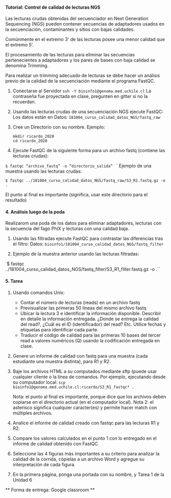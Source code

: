#### Tutorial: Control de calidad de lecturas NGS ####
Las lecturas crudas obtenidas del secuenciador en Next Generation Sequencing (NGS) pueden contener secuencias de adaptadores usados en la secuenciación, contaminantes y sitios con bajas calidades.

Comúnmente en el extremo 3' de las lecturas posee una menor calidad que el extremo 5'.

El procesamiento de las lecturas para eliminar las secuencias pertenecientes a adaptadores y los pares de bases con baja calidad se denomina Trimming.

Para realizar un trimming adecuado de lecturas se debe hacer un análisis previo de la calidad de la secuenciación mediante el programa FastQC.

1. Conectarse al Servidor
   `ssh -Y bioinfo1@genoma.med.uchile.cl`
   La contraseña fue proyectada en clase, pregunten en gitter si no la recuerdan.

2. Usando las lecturas crudas de una secuenciación NGS ejecute FastQC:
   Los datos están en Datos: `181004_curso_calidad_datos_NGS/fastq_raw`

3. Cree un Directorio con su nombre. Ejemplo:

   ```
   mkdir ricardo_2020
   cd ricardo_2020
   ```

4. Ejecute FastQC de la siguiente forma para un archivo fastq (contiene las lecturas crudas):

`$ fastqc “archivo_fastq” -o “directorio_salida” `
`
   Ejemplo de una muestra usando las lecturas crudas:

`$ fastqc ../181004_curso_calidad_datos_NGS/fastq_raw/S3_R1.fastq.gz -o . `

   El punto al final es importante (significa, usar este directorio para el resultado)

#### 4. Análisis luego de la poda ####

Realizarom una poda de los datos para eliminar adaptadores, lecturas con  la secuencia del fago PhiX y lecturas con una calidad baja.

1. Usando las filtradas ejecute FastQC para contrastar las diferencias tras el filtro:
   Datos: `bioinfo1/181004_curso_calidad_datos_NGS/fastq_filter`

2. Ejemplo de la muestra anterior usando las lecturas filtradas:

`$ fastqc ../181004_curso_calidad_datos_NGS/fastq_filter/S3_R1_filter.fastq.gz -o .``


#### 5. Tarea ####

1. Usando comandos Unix:
	* Contar el número de lecturas (reads) en un archivo fastq
	* Previsualizar las primeras 50 líneas del mismo archivo fastq
	* Ubicar la lectura 3 e identificar la información disponible. Describir en detalle la información entregada. ¿Donde se entrega la calidad del read?, ¿Cuál es el ID (identificador) del read? Etc. Utilice fechas y etiquetas para identificar cada parte.
	* Traducir el código de calidad para las primeras 10 bases del tercer read a valores numéricos (Q) usando la codificación entregada en clase.
2. Genere un informe de calidad con fastq para una muestra (cada estudiante una muestra distinta), para R1 y R2.

3. Baje los archivos HTML a su computados mediante sftp (puede usar cualquier cliente o la línea de comandos. Por ejemplo, ejecutando desde su computador local:
   `scp  bioinfo1@genoma.med.uchile.cl:ricardo/S3_R1_fastqc* .  `

   Nota: el punto al final es importante, porque dice que los archivos deben copiarse en el directorio actual (en el computador local).
   Nota 2: el asterisco significa cualquier caracter(es) y permite hacer match con múltiples archivos.

4. Analice el informe de calidad creado con fastqc para las lecturas R1 y R2.

5. Compare los valores calculados en el punto 1 con lo entregado en el informe de calidad obtenido con FastQC

5. Seleccione las 4 figuras más importantes a su criterio para analizar la calidad de la corrida, cópielas a un archivo Word y agregue su interpretación de cada figura.

6. En la primera página, ponga una portada con su nombre, y Tarea 1 de la Unidad 6

** Forma de entrega: Google classroom **

